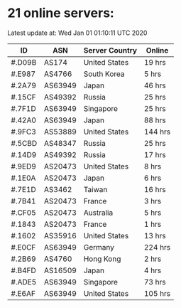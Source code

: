 # 21 online servers:

Latest update at: Wed Jan 01 01:10:11 UTC 2020

| ID | ASN | Server Country | Online |
| -- | --- | -------------- | ------ |
| #.D09B | AS174 | United States | 19 hrs |
| #.E987 | AS4766 | South Korea | 5 hrs |
| #.2A79 | AS63949 | Japan | 46 hrs |
| #.15CF | AS49392 | Russia | 25 hrs |
| #.7F1D | AS63949 | Singapore | 25 hrs |
| #.42A0 | AS63949 | Japan | 88 hrs |
| #.9FC3 | AS53889 | United States | 144 hrs |
| #.5CBD | AS48347 | Russia | 25 hrs |
| #.14D9 | AS49392 | Russia | 17 hrs |
| #.9ED9 | AS20473 | United States | 8 hrs |
| #.1E0A | AS20473 | Japan | 6 hrs |
| #.7E1D | AS3462 | Taiwan | 16 hrs |
| #.7B41 | AS20473 | France | 3 hrs |
| #.CF05 | AS20473 | Australia | 5 hrs |
| #.1843 | AS20473 | France | 1 hrs |
| #.1602 | AS35916 | United States | 13 hrs |
| #.E0CF | AS63949 | Germany | 224 hrs |
| #.2B69 | AS4760 | Hong Kong | 2 hrs |
| #.B4FD | AS16509 | Japan | 4 hrs |
| #.ADE5 | AS63949 | Singapore | 73 hrs |
| #.E6AF | AS63949 | United States | 105 hrs |

